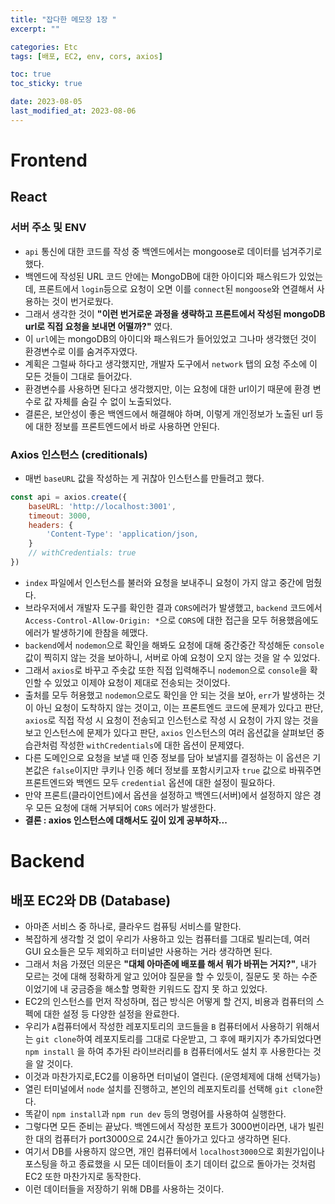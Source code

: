 ```yaml
---
title: "잡다한 메모장 1장 "
excerpt: ""

categories: Etc
tags: [배포, EC2, env, cors, axios]

toc: true
toc_sticky: true

date: 2023-08-05
last_modified_at: 2023-08-06
---
```


# Frontend

## React

### 서버 주소 및 ENV

- `api` 통신에 대한 코드를 작성 중 백엔드에서는 mongoose로 데이터를 넘겨주기로 했다.
- 백엔드에 작성된 URL 코드 안에는 MongoDB에 대한 아이디와 패스워드가 있었는데, 프론트에서 `login`등으로 요청이 오면 이를 `connect`된 `mongoose`와 연결해서 사용하는 것이 번거로웠다.
- 그래서 생각한 것이 **"이런 번거로운 과정을 생략하고 프론트에서 작성된 mongoDB url로 직접 요청을 보내면 어떨까?"** 였다.
- 이 `url`에는 mongoDB의 아이디와 패스워드가 들어있었고 그나마 생각했던 것이 환경변수로 이를 숨겨주자였다.
- 계획은 그럴싸 하다고 생각했지만, 개발자 도구에서 `network` 탭의 요청 주소에 이 모든 것들이 그대로 들어갔다.
- 환경변수를 사용하면 된다고 생각했지만, 이는 요청에 대한 url이기 때문에 환경 변수로 값 자체를 숨길 수 없이 노출되었다.
- 결론은, 보안성이 좋은 백엔드에서 해결해야 하며, 이렇게 개인정보가 노출된 url 등에 대한 정보를 프론트엔드에서 바로 사용하면 안된다.

### Axios 인스턴스 (creditionals)

- 매번 `baseURL` 값을 작성하는 게 귀찮아 인스턴스를 만들려고 했다.

```js
const api = axios.create({
    baseURL: 'http://localhost:3001',
    timeout: 3000,
    headers: {
        'Content-Type': 'application/json,
    }
    // withCredentials: true
})
```

- `index` 파일에서 인스턴스를 불러와 요청을 보내주니 요청이 가지 않고 중간에 멈췄다.
- 브라우저에서 개발자 도구를 확인한 결과 `CORS`에러가 발생했고, `backend` 코드에서 `Access-Control-Allow-Origin: *`으로 `CORS`에 대한 접근을 모두 허용했음에도 에러가 발생하기에 한참을 헤맸다.
- `backend`에서 `nodemon`으로 확인을 해봐도 요청에 대해 중간중간 작성해둔 `console`값이 찍히지 않는 것을 보아하니, 서버로 아예 요청이 오지 않는 것을 알 수 있었다.
- 그래서 `axios`로 바꾸고 주솟값 또한 직접 입력해주니 `nodemon`으로 `console`을 확인할 수 있었고 이제야 요청이 제대로 전송되는 것이었다.
- 출처를 모두 허용했고 `nodemon`으로도 확인을 안 되는 것을 보아, `err`가 발생하는 것이 아닌 요청이 도착하지 않는 것이고, 이는 프론트엔드 코드에 문제가 있다고 판단, `axios`로 직접 작성 시 요청이 전송되고 인스턴스로 작성 시 요청이 가지 않는 것을 보고 인스턴스에 문제가 있다고 판단, `axios` 인스턴스의 여러 옵션값을 살펴보던 중 습관처럼 작성한 `withCredentials`에 대한 옵션이 문제였다.
- 다른 도메인으로 요청을 보낼 때 인증 정보를 담아 보낼지를 결정하는 이 옵션은 기본값은 `false`이지만 쿠키나 인증 헤더 정보를 포함시키고자 `true` 값으로 바꿔주면 프론트엔드와 백엔드 모두 `credential` 옵션에 대한 설정이 필요하다.
- 만약 프론트(클라이언트)에서 옵션을 설정하고 백엔드(서버)에서 설정하지 않은 경우 모든 요청에 대해 거부되어 `CORS` 에러가 발생한다.
- **결론 : axios 인스턴스에 대해서도 깊이 있게 공부하자...**

# Backend

## 배포 EC2와 DB (Database)

- 아마존 서비스 중 하나로, 클라우드 컴퓨팅 서비스를 말한다.
- 복잡하게 생각할 것 없이 우리가 사용하고 있는 컴퓨터를 그대로 빌리는데, 여러 GUI 요소들은 모두 제외하고 터미널만 사용하는 거라 생각하면 된다.
- 그래서 처음 가졌던 의문은 **"대체 아마존에 배포를 해서 뭐가 바뀌는 거지?"**, 내가 모르는 것에 대해 정확하게 알고 있어야 질문을 할 수 있듯이, 질문도 못 하는 수준이었기에 내 궁금증을 해소할 명확한 키워드도 잡지 못 하고 있었다.
- EC2의 인스턴스를 먼저 작성하며, 접근 방식은 어떻게 할 건지, 비용과 컴퓨터의 스펙에 대한 설정 등 다양한 설정을 완료한다.
- 우리가 `A`컴퓨터에서 작성한 레포지토리의 코드들을 `B` 컴퓨터에서 사용하기 위해서는 `git clone`하여 레포지토리를 그대로 다운받고, 그 후에 패키지가 추가되었다면 `npm install` 을 하여 추가된 라이브러리를 `B` 컴퓨터에서도 설치 후 사용한다는 것을 알 것이다.
- 이것과 마찬가지로,EC2를 이용하면 터미널이 열린다. (운영체제에 대해 선택가능)
- 열린 터미널에서 `node` 설치를 진행하고, 본인의 레포지토리를 선택해 `git clone`한다.
- 똑같이 `npm install`과 `npm run dev` 등의 명령어를 사용하여 실행한다.
- 그렇다면 모든 준비는 끝났다. 백엔드에서 작성한 포트가 3000번이라면, 내가 빌린 한 대의 컴퓨터가 port3000으로 24시간 돌아가고 있다고 생각하면 된다.
- 여기서 DB를 사용하지 않으면, 개인 컴퓨터에서 `localhost3000`으로 회원가입이나 포스팅을 하고 종료했을 시 모든 데이터들이 초기 데이터 값으로 돌아가는 것처럼 EC2 또한 마찬가지로 동작한다.
- 이런 데이터들을 저장하기 위해 DB를 사용하는 것이다.
